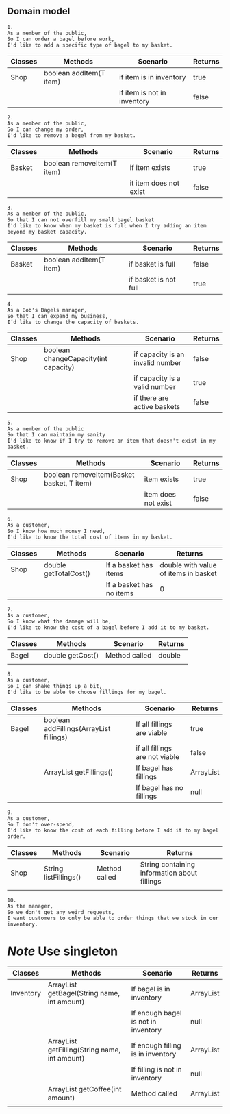 ## Domain model

```
1.
As a member of the public,
So I can order a bagel before work,
I'd like to add a specific type of bagel to my basket.
```

| Classes | Methods                 | Scenario                    | Returns |
|---------|-------------------------|-----------------------------|---------|
| Shop    | boolean addItem(T item) | if item is in inventory     | true    |
|         |                         | if item is not in inventory | false   |

```
2.
As a member of the public,
So I can change my order,
I'd like to remove a bagel from my basket.
```

| Classes | Methods                    | Scenario               | Returns |
|---------|----------------------------|------------------------|---------|
| Basket  | boolean removeItem(T item) | if item exists         | true    |
|         |                            | it item does not exist | false   |

```
3.
As a member of the public,
So that I can not overfill my small bagel basket
I'd like to know when my basket is full when I try adding an item beyond my basket capacity.
```

| Classes | Methods                 | Scenario              | Returns |
|---------|-------------------------|-----------------------|---------|
| Basket  | boolean addItem(T item) | if basket is full     | false   |
|         |                         | if basket is not full | true    |

```
4.
As a Bob's Bagels manager,
So that I can expand my business,
I’d like to change the capacity of baskets.
```

| Classes | Methods                              | Scenario                         | Returns |
|---------|--------------------------------------|----------------------------------|---------|
| Shop    | boolean changeCapacity(int capacity) | if capacity is an invalid number | false   |
|         |                                      | if capacity is a valid number    | true    |
|         |                                      | if there are active baskets      | false   |

```
5.
As a member of the public
So that I can maintain my sanity
I'd like to know if I try to remove an item that doesn't exist in my basket.
```

| Classes | Methods                                   | Scenario            | Returns |
|---------|-------------------------------------------|---------------------|---------|
| Shop    | boolean removeItem(Basket basket, T item) | item exists         | true    |
|         |                                           | item does not exist | false   |

```
6.
As a customer,
So I know how much money I need,
I'd like to know the total cost of items in my basket.
```

| Classes | Methods               | Scenario                 | Returns                              |
|---------|-----------------------|--------------------------|--------------------------------------|
| Shop    | double getTotalCost() | If a basket has items    | double with value of items in basket |
|         |                       | If a basket has no items | 0                                    |
```
7.
As a customer,
So I know what the damage will be,
I'd like to know the cost of a bagel before I add it to my basket.
```

| Classes | Methods          | Scenario      | Returns |
|---------|------------------|---------------|---------|
| Bagel   | double getCost() | Method called | double  |
|         |                  |               |         |

```
8.
As a customer,
So I can shake things up a bit,
I'd like to be able to choose fillings for my bagel.
```

| Classes | Methods                                           | Scenario                       | Returns             |
|---------|---------------------------------------------------|--------------------------------|---------------------|
| Bagel   | boolean addFillings(ArrayList<Fillings> fillings) | If all fillings are viable     | true                |
|         |                                                   | if all fillings are not viable | false               |
|         | ArrayList<Fillings> getFillings()                 | If bagel has fillings          | ArrayList<Fillings> |
|         |                                                   | If bagel has no fillings       | null                |
```
9.
As a customer,
So I don't over-spend,
I'd like to know the cost of each filling before I add it to my bagel order.
```

| Classes | Methods               | Scenario      | Returns                                      |
|---------|-----------------------|---------------|----------------------------------------------|
| Shop    | String listFillings() | Method called | String containing information about fillings |
|         |                       |               |                                              |

```
10.
As the manager,
So we don't get any weird requests,
I want customers to only be able to order things that we stock in our inventory.
```
# *Note* Use singleton
| Classes   | Methods                                                | Scenario                            | Returns            |
|-----------|--------------------------------------------------------|-------------------------------------|--------------------|
| Inventory | ArrayList<Bagel> getBagel(String name, int amount)     | If bagel is in inventory            | ArrayList<Bagel>   |
|           |                                                        | If enough bagel is not in inventory | null               |
|           | ArrayList<Filling> getFilling(String name, int amount) | If enough filling is in inventory   | ArrayList<Filling> |
|           |                                                        | If filling is not in inventory      | null               |
|           | ArrayList<Coffee> getCoffee(int amount)                | Method called                       | ArrayList<Coffee>  |
|           |                                                        |                                     |                    |